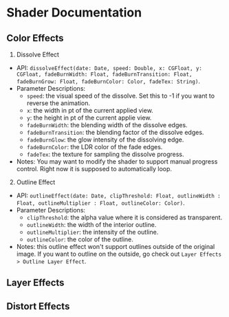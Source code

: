 # Shader Documentation

## Color Effects
1. Dissolve Effect
- API: `dissolveEffect(date: Date, speed: Double, x: CGFloat, y: CGFloat, fadeBurnWidth: Float, fadeBurnTransition: Float, fadeBurnGrow: Float, fadeBurnColor: Color, fadeTex: String)`.
- Parameter Descriptions: 
    - `speed`: the visual speed of the dissolve. Set this to -1 if you want to reverse the animation.
    - `x`: the width in pt of the current applied view.
    - `y`: the height in pt of the current applie view.
    - `fadeBurnWidth`: the blending width of the dissolve edges.
    - `fadeBurnTransition`: the blending factor of the dissolve edges.
    - `fadeBurnGlow`: the glow intensity of the dissolving edge.
    - `fadeBurnColor`: the LDR color of the fade edges.
    - `fadeTex`: the texture for sampling the dissolve progress.
- Notes: You may want to modify the shader to support manual progress control. Right now it is supposed to automatically loop.

2. Outline Effect
- API: `outlineEffect(date: Date, clipThreshold: Float, outlineWidth : Float, outlineMultiplier : Float, outlineColor: Color)`.
- Parameter Descriptions:
    - `clipThreshold`: the alpha value where it is considered as transparent.
    - `outlineWidth`: the width of the interior outline.
    - `outlineMultiplier`: the intensity of the outline.
    - `outlineColor`: the color of the outline.
- Notes: this outline effect won't support outlines outside of the original image. If you want to outline on the outside, go check out `Layer Effects > Outline Layer Effect`.

## Layer Effects

## Distort Effects

